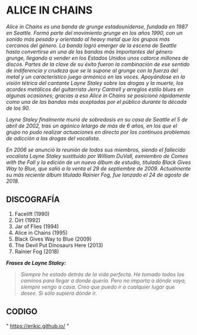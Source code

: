 # ALICE IN CHAINS
*Alice in Chains es una banda de grunge estadounidense, fundada en 1987 en Seattle. Formó parte del movimiento grunge en los años 1990, con un sonido más pesado y orientado al heavy metal que los grupos más cercanos del género. La banda logró emerger de la escena de Seattle hasta convertirse en una de las bandas más importantes del género grunge, llegando a vender en los Estados Unidos unos catorce millones de discos. Partes de la clave de su éxito fueron la combinación de ese sentido de indiferencia y crudeza que se le supone al grunge con la fuerza del metal y un característico juego armónico en las voces. Apoyándose en la visión tétrica del cantante Layne Staley sobre las drogas y la muerte, los acordes metálicos del guitarrista Jerry Cantrell y arreglos estilo blues en algunas ocasiones; gracias a eso Alice in Chains se posicionó rápidamente como una de las bandas
más aceptadas por el público durante la década de los 90.*

*Layne Staley finalmente murió de sobredosis en su casa de Seattle el 5 de abril de 2002, tras un agónico letargo de más de 6 años, en los que el grupo no pudo realizar actuaciones en directo por los continuos problemas de adicción a las drogas del vocalista.*

*En 2006 se anunció la reunión de todos sus miembros, siendo el fallecido vocalista Layne Staley sustituido por William DuVall, exmiembro de Comes with the Fall y la edición de un nuevo álbum de estudio, titulado Black Gives Way to Blue, que salió a la venta el 29 de septiembre de 2009. Actualmente su más reciente álbum titulado Rainier Fog, fue lanzado el 24 de agosto de 2018.*

## DISCOGRAFÍA
1. Facelift (1990)
2. Dirt (1992)
3. Jar of Flies (1994)
4. Alice in Chains (1995)
5. Black Gives Way to Blue (2009)
6. The Devil Put Dinosaurs Here (2013)
7. Rainier Fog (2018)

**_Frases de Layne Staley:_**
> *Siempre he estado detrás de la vida perfecta. He tomado todos los caminos para llegar a donde quería. Pero no importa a dónde vaya, siempre vengo a casa.*
> *Creo que puedo ir a cualquier lugar que desee. Si sólo supiera dónde ir.*

## CODIGO
" https://erikjc.github.io/ "
